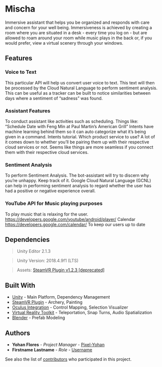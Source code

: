# Mischa
Immersive assistant that helps you be organized and responds with care and concern for your well being. Immersiveness is achieved by creating a room where you are situated in a desk - every time you log on - but are allowed to roam around your room while music plays in the back or, if you would prefer, view a virtual scenery through your windows.

## Features
### Voice to Text
This particular API will help us convert user voice to text. This text will then be processed by the Cloud Natural Language to perform sentiment analysis. This can be useful as a tracker can be built to notice similarities between days where a sentiment of “sadness” was found. 
### Assistant Features
To conduct assistant like activities such as scheduling. Things like: “Schedule Date with Feng Min at Paul Martin’s American Grill”
Intents have machine learning behind them so it can auto categorize what it’s being given in a command.
Intents tutorial. 
Which product service to use? A lot of it comes down to whether you’ll be pairing them up with their respective cloud services or not. Seems like things are more seamless if you connect them with their respective cloud services.
### Sentiment Analysis
To perform Sentiment Analysis. The bot-assistant will try to discern why you’re unhappy. Keep track of it.
Google Cloud Natural Language  (GCNL) can help in performing sentiment analysis to regard whether the user has had a positive or negative experience overall.
### YouTube API for Music playing purposes
To play music that is relaxing for the user. 
https://developers.google.com/youtube/android/player/
Calendar
https://developers.google.com/calendar/
To keep our users up to date

## Dependencies
> Unity Editor 2.1.3

> Unity  Version: 2018.4.9f1 (LTS)

> Assets: [SteamVR Plugin v1.2.3 [deprecated]](https://github.com/ValveSoftware/steamvr_unity_plugin/releases/tag/1.2.3)

## Built With
* [Unity](https://unity3d.com/get-unity/download) - Main Platform, Dependency Management
* [SteamVR Plugin](https://assetstore.unity.com/packages/tools/integration/steamvr-plugin-32647) - Archery, Painting
* [Oculus Integration](https://assetstore.unity.com/packages/tools/integration/oculus-integration-82022) - Control Mapping, Selection Visualizer
* [Virtual Reality Toolkit](https://github.com/ExtendRealityLtd/VRTK) - Teleportation, Snap Turns, Audio Spatialization
* [Blender](https://www.blender.org/) - Prefab Modeling


## Authors
* **Yohan Flores** - *Project Manager* - [Pixel-Yohan](https://github.com/Pixel-Yohan)
* **Firstname Lastname** - *Role* - [Username](http://github.com/)

See also the list of [contributors](https://github.com/acm-projects/vr-assistant/graphs/contributors) who participated in this project.
